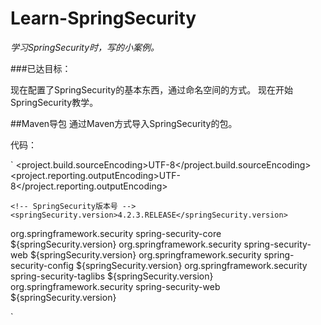 # Learn-SpringSecurity
_学习SpringSecurity时，写的小案例。_

###已达目标：

现在配置了SpringSecurity的基本东西，通过命名空间的方式。
现在开始SpringSecurity教学。

##Maven导包
通过Maven方式导入SpringSecurity的包。

代码：

`
<properties>
    <project.build.sourceEncoding>UTF-8</project.build.sourceEncoding>
    <project.reporting.outputEncoding>UTF-8</project.reporting.outputEncoding>
    
    <!-- SpringSecurity版本号 -->
    <springSecurity.version>4.2.3.RELEASE</springSecurity.version>
  </properties>
<dependency>
      <groupId>org.springframework.security</groupId>
      <artifactId>spring-security-core</artifactId>
      <version>${springSecurity.version}</version>
    </dependency>
    <dependency>
      <groupId>org.springframework.security</groupId>
      <artifactId>spring-security-web</artifactId>
      <version>${springSecurity.version}</version>
    </dependency>
    <dependency>
      <groupId>org.springframework.security</groupId>
      <artifactId>spring-security-config</artifactId>
      <version>${springSecurity.version}</version>
    </dependency>
    <dependency>
      <groupId>org.springframework.security</groupId>
      <artifactId>spring-security-taglibs</artifactId>
      <version>${springSecurity.version}</version>
    </dependency>
<dependency>
      <groupId>org.springframework.security</groupId>
      <artifactId>spring-security-web</artifactId>
      <version>${springSecurity.version}</version>
</dependency>

`